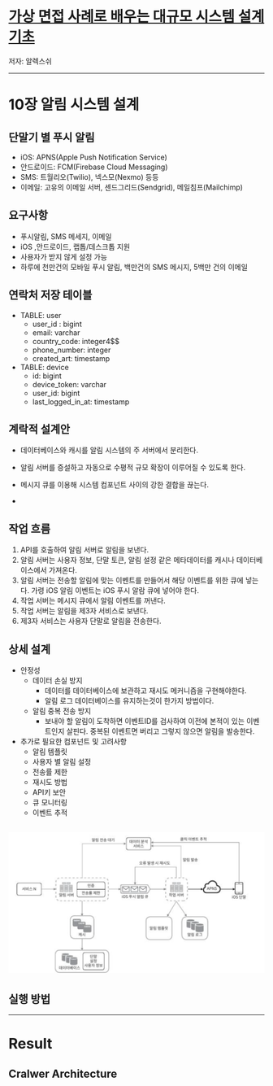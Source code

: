 # [가상 면접 사례로 배우는 대규모 시스템 설계 기초](https://www.yes24.com/Product/Goods/102819435)
저자: 알렉스쉬

---

# 10장 알림 시스템 설계

## 단말기 별 푸시 알림
- iOS: APNS(Apple Push Notification Service)
- 안드로이드: FCM(Firebase Cloud Messaging)
- SMS: 트월리오(Twilio), 넥스모(Nexmo) 등등
- 이메일: 고유의 이메일 서버, 센드그리드(Sendgrid), 메일침프(Mailchimp)

## 요구사항

- 푸시알림, SMS 메세지, 이메일
- iOS ,안드로이드, 랩톱/데스크톱 지원
- 사용자가 받지 않게 설정 가능
- 하루에 천만건의 모바일 푸시 알림, 백만건의 SMS 메시지, 5백만 건의 이메일

## 연락처 저장 테이블
- TABLE: user
    - user_id : bigint
    - email: varchar
    - country_code: integer4$$
    - phone_number: integer
    - created_art: timestamp
- TABLE: device
    - id: bigint
    - device_token: varchar
    - user_id: bigint
    - last_logged_in_at: timestamp

## 계락적 설계안

- 데이터베이스와 캐시를 알림 시스템의 주 서버에서 분리한다.
- 알림 서버를 증설하고 자동으로 수평적 규모 확장이 이루어질 수 있도록 한다.
- 메시지 큐를 이용해 시스템 컴포넌트 사이의 강한 결합을 끊는다.


- 

## 작업 흐름

1. API를 호출하여 알림 서버로 알림을 보낸다.
2. 알림 서버는 사용자 정보, 단말 토큰, 알림 설정 같은 메타데이터를 캐시나 데이터베이스에서 가져온다.
3. 알림 서버는 전송할 알림에 맞는 이벤트를 만들어서 해당 이벤트를 위한 큐에 넣는다. 가령 iOS 알림 이벤트는 iOS 푸시 알람 큐에 넣어야 한다.
4. 작업 서버는 메시지 큐에서 알림 이벤트를 꺼낸다.
5. 작업 서버는 알림을 제3자 서비스로 보낸다.
6. 제3자 서비스는 사용자 단말로 알림을 전송한다.

## 상세 설계
- 안정성
    - 데이터 손실 방지
        - 데이터를 데이터베이스에 보관하고 재시도 메커니즘을 구현해야한다.
        - 알림 로그 데이터베이스를 유지하는것이 한가지 방법이다.
    - 알림 중복 전송 방지
        - 보내야 할 알림이 도착하면 이벤트ID를 검사하여 이전에 본적이 있는 이벤트인지 살핀다. 중복된 이벤트면 버리고 그렇지 않으면 알림을 발송한다.
- 추가로 필요한 컴포넌트 및 고려사항
    - 알림 템플릿
    - 사용자 별 알림 설정
    - 전송률 제한
    - 재시도 방법
    - API키 보안
    - 큐 모니터링
    - 이벤트 추적
    
![디자인](./img/design.png)
---


## 실행 방법
---

# Result

## Cralwer Architecture
